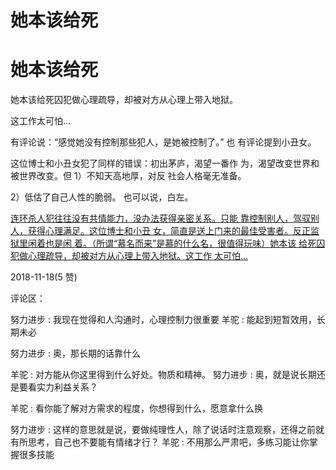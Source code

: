 # 她本该给死

# 她本该给死

她本该给死囚犯做心理疏导，却被对方从心理上带入地狱。

这工作太可怕...

有评论说：“感觉她没有控制那些犯人，是她被控制了。” 也 有评论提到小丑女。

这位博士和小丑女犯了同样的错误：初出茅庐，渴望一番作 为，渴望改变世界和被世界改变。但 1）不知天高地厚，对反 社会人格毫无准备。

2）低估了自己人性的脆弱。 也可以说，白左。

[连环杀人犯往往没有共情能力，没办法获得亲密关系。只能 靠控制别人，驾驭别人，获得心理满足。这位博士和小丑 女，简直是送上门来的最佳受害者。反正监狱里闲着也是闲 着。（所谓](https://mp.weixin.qq.com/s/I0yPAGMGVyL-Qo7x7WOwrQ)[“](https://mp.weixin.qq.com/s/I0yPAGMGVyL-Qo7x7WOwrQ)[慕名而来](https://mp.weixin.qq.com/s/I0yPAGMGVyL-Qo7x7WOwrQ)[”](https://mp.weixin.qq.com/s/I0yPAGMGVyL-Qo7x7WOwrQ)[是慕的什么名，很值得玩味）](https://mp.weixin.qq.com/s/I0yPAGMGVyL-Qo7x7WOwrQ)[她本该 给死囚犯做心理疏导，却被对方从心理上带入地狱。这工作 太可怕](https://mp.weixin.qq.com/s/I0yPAGMGVyL-Qo7x7WOwrQ)[...](https://mp.weixin.qq.com/s/I0yPAGMGVyL-Qo7x7WOwrQ)

2018-11-18(5 赞)

评论区：

努力进步 : 我现在觉得和人沟通时，心理控制力很重要 羊驼 : 能起到短暂效用，长期未必

努力进步 : 奥，那长期的话靠什么

羊驼 : 对方能从你这里得到什么好处。物质和精神。 努力进步 : 奥，就是说长期还是要看实力利益关系？

羊驼 : 看你能了解对方需求的程度，你想得到什么，愿意拿什么换

努力进步 : 这样的意思就是说，要做纯理性人，除了说话时注意观察，还得之前就有所思考，自己也不要能有情绪才行？ 羊驼 : 不用那么严肃吧，多练习能让你掌握很多技能